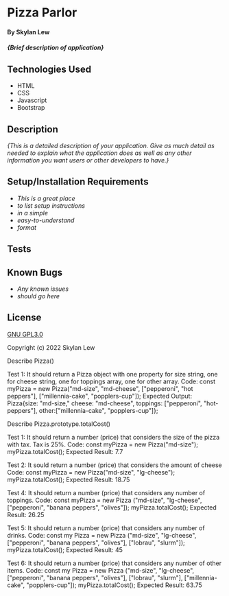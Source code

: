 # Pizza Parlor

#### By Skylan Lew

#### _{Brief description of application}_

## Technologies Used

* HTML
* CSS
* Javascript
* Bootstrap

## Description

_{This is a detailed description of your application. Give as much detail as needed to explain what the application does as well as any other information you want users or other developers to have.}_

## Setup/Installation Requirements

* _This is a great place_
* _to list setup instructions_
* _in a simple_
* _easy-to-understand_
* _format_



## Tests


## Known Bugs

* _Any known issues_
* _should go here_

## License

[GNU GPL3.0](https://choosealicense.com/licenses/gpl-3.0/)

Copyright (c) 2022 Skylan Lew



Describe Pizza()

Test 1: It should return a Pizza object with one property for size string, one for cheese string, one for toppings array, one for other array.
Code: const myPizza = new Pizza("md-size", "md-cheese", ["pepperoni", "hot peppers"], ["millennia-cake", "popplers-cup"]);
Expected Output: Pizza{size: "md-size," cheese: "md-cheese", toppings: ["pepperoni", "hot-peppers"], other:["millennia-cake", "popplers-cup"]};


Describe Pizza.prototype.totalCost()

Test 1: It should return a number (price) that considers the size of the pizza with tax. Tax is 25%.
Code: const myPizza = new Pizza("md-size");
myPizza.totalCost();
Expected Result: 7.7

Test 2: It sould return a number (price) that considers the amount of cheese
Code: const myPizza = new Pizza("md-size", "lg-cheese");
myPizza.totalCost();
Expected Result: 18.75

Test 4: It should return a number (price) that considers any number of toppings.
Code: const myPizza = new Pizza ("md-size", "lg-cheese", ["pepperoni", "banana peppers", "olives"]);
myPizza.totalCost();
Expected Result: 26.25

Test 5: It should return a number (price) that considers any number of drinks.
Code: const my Pizza = new Pizza ("md-size", "lg-cheese", ["pepperoni", "banana peppers", "olives"], ["lobrau", "slurm"]);
myPizza.totalCost();
Expected Result: 45

Test 6: It should return a number (price) that considers any number of other items.
Code: const my Pizza = new Pizza ("md-size", "lg-cheese", ["pepperoni", "banana peppers", "olives"], ["lobrau", "slurm"], ["millennia-cake", "popplers-cup"]);
myPizza.totalCost();
Expected Result: 63.75
